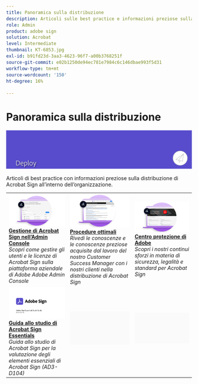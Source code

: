 ```yaml
---
title: Panoramica sulla distribuzione
description: Articoli sulle best practice e informazioni preziose sulla distribuzione di Acrobat Sign
role: Admin
product: adobe sign
solution: Acrobat
level: Intermediate
thumbnail: KT-6853.jpg
exl-id: b91fd23d-3aa3-4623-96f7-a00b3768251f
source-git-commit: e02b1250de94ec781e7984c6c146dbae993f5d31
workflow-type: tm+mt
source-wordcount: '150'
ht-degree: 16%

---
```


# Panoramica sulla distribuzione

![Sign Deploy Image](assets/Hero-Deploy.png)

Articoli di best practice con informazioni preziose sulla distribuzione di Acrobat Sign all’interno dell’organizzazione.

<table style="table-layout:fixed">
<tr>
  <td>
    <a href="https://helpx.adobe.com/it/enterprise/using/adobe-sign-for-enterprise.html" target="_blank">
      <img alt="Admin Console" src="assets/Deploy_Admin.png" />
    </a>
    <div>
    <a href="https://helpx.adobe.com/enterprise/using/adobe-sign-for-enterprise.html" target="_blank"><strong>Gestione di Acrobat Sign nell’Admin Console</strong></a>
    </div>
    <em>Scopri come gestire gli utenti e le licenze di Acrobat Sign sulla piattaforma aziendale di Adobe Adobe Admin Console</em>
    <br>
  </td>
  <td>
    <a href="https://helpx.adobe.com/it/sign/using/adobe-sign-training-best-practice.html" target="_blank">
      <img alt="Best practice" src="assets/Deploy_BP.png" />
    </a>
    <div>
    <a href="https://helpx.adobe.com/sign/using/adobe-sign-training-best-practice.html" target="_blank"><strong>Procedure ottimali</strong></a>
    </div>
    <em>Rivedi le conoscenze e le conoscenze preziose acquisite dal lavoro del nostro Customer Success Manager con i nostri clienti nella distribuzione di Acrobat Sign</em>
    <br>
  </td>  
  <td>
    <a href="https://www.adobe.com/trust/document-cloud-security.html" target="_blank">
      <img alt="Centro protezione di Adobe" src="assets/Deploy_Trust.png" />
    </a>
    <div>
    <a href="https://www.adobe.com/trust/document-cloud-security.html" target="_blank"><strong>Centro protezione di Adobe</strong></a>
    </div>
    <em>Scopri i nostri continui sforzi in materia di sicurezza, legalità e standard per Acrobat Sign</em>
    <br>
  </td>
</tr>
<tr>
  <td>
    <a href="assets/SignStudyGuide.pdf">
      <img alt="Guida allo studio di Acrobat Sign Essentials" src="assets/SignStudyGuide.png" />
    </a>
    <div>
    <a href="assets/SignStudyGuide.pdf"><strong>Guida allo studio di Acrobat Sign Essentials</strong></a>
    </div>
    <em>Guida allo studio di Acrobat Sign per la valutazione degli elementi essenziali di Acrobat Sign (AD3-D104)</em>
    <br>
  </td>
  <td>
    <img alt="Spaziatore" src="assets/Grayspacer.png" />
    <div>
    <br>
  </td>
  <td>
    <img alt="Spaziatore" src="assets/Grayspacer.png" />
    <div>
    <br>
  </td>
</tr>
</table>

